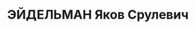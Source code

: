 ---
title: ЭЙДЕЛЬМАН Яков Срулевич
description: "1894 р. н., м. Житомир, прож. м. Вінниця, єврей, із міщан, незакінчена\
  \ середня, інспектор облфінвідділу, одруж. \n  Арешт. 28.10.1937 р. Звинувач. за\
  \ ст. 54-7, 8 і 11 КК УРСР. За вироком Верховного суду СРСР розстріляний 27.12.1937\
  \ р. \n  Реабіл. 25.08.1992."
---